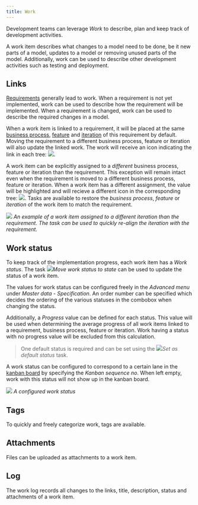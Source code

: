 ```yaml
---
title: Work
---
```


Development teams can leverage *Work* to describe, plan and keep track of development activities.

A work item describes what changes to a model need to be done, be it new parts of a model, updates to a model or removing unused parts of the model. Additionally, work can be used to describe other development activities such as testing and deployment.

## Links

[Requirements](requirements) generally lead to work. When a requirement is not yet implemented, work can be used to describe how the requirement will be implemented. When a requirement is changed, work can be used to describe the required changes in a model.

When a work item is linked to a requirement, it will be placed at the same [business process](business_processes), [feature](features) and [iteration](iterations) of this requirement by default. Moving the requirement to a different business process, feature or iteration will also update the linked work. The work will receive an icon indicating the link in each tree: ![](assets/sf/icons8-briefcase-blue-linked-orange.svg).

A work item can be explicitly assigned to a _different_ business process, feature or iteration than the requirement. This exception will remain intact even when the requirement is moved to a different business process, feature or iteration. When a work item has a different assignment, the value will be highlighted and will recieve a different icon in the corresponding tree: ![](assets/sf/icons8-briefcase-blue-warn-orange.svg). Tasks are available to restore the *business process*, *feature* or *iteration* of the work item to match the requirement.

![](assets/sf/work-iteration-link.png)
*An example of a work item assigned to a different iteration than the requirement. The task can be used to quickly re-align the iteration with the requirement.*

## Work status

To keep track of the implementation progress, each work item has a *Work status*. The task ![](assets/sf/icons8-maintenance.svg)*Move work status to state* can be used to update the status of a work item.

The values for work status can be configured freely in the *Advanced menu* under *Master data* - *Specification*. An order number can be specified which decides the ordering of the various statuses in the combobox when changing the status.

Additionally, a *Progress* value can be defined for each status. This value will be used when determining the average progress of all work items linked to a requirement, business process, feature or iteration. Work having a status with no progress value will be excluded from this calculation.

> One default status is required and can be set using the ![](assets/sf/icons8-tick-box.svg)*Set as default status* task.

A work status can be configured to correspond to a certain lane in the [kanban board](kanban_board) by specifying the *Kanban sequence no*. When left empty, work with this status will not show up in the kanban board.

![](assets/sf/work-status.png)
*A configured work status*

## Tags

To quickly and freely categorize work, tags are available.

## Attachments

Files can be uploaded as attachments to a work item.

## Log

The work log records all changes to the links, title, description, status and attachments of a work item.